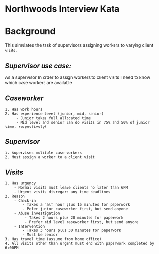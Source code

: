 # Northwoods Interview Kata

# Background
This simulates the task of supervisors assigning workers to varying client visits. 
## _Supervisor use case:_

As a supervisor
    In order to assign workers to client visits
        I need to know which case workers are available

## _Caseworker_
    1. Has work hours
    2. Has experience level (junior, mid, senior)
	     - Junior takes full allocated time
	     - Mid level and senior can do visits in 75% and 50% of junior time, respectively)

## _Supervisor_

    1. Supervises multiple case workers
    2. Must assign a worker to a client visit

## _Visits_ 
    1. Has urgency
        - Normal visits must leave clients no later than 6PM
        - Urgent visits disregard any time deadlines
    2. Reason
        - Check-in 
            - Takes a half hour plus 15 minutes for paperwork
            - Pefer junior caseworker first, but send anyone
        - Abuse investigation 
             - Takes 2 hours plus 20 minutes for paperwork
             - Prefer mid level caseworker first, but send anyone
        - Intervention 
            - Takes 3 hours plus 30 minutes for paperwork
            - Must be senior
    3. Has travel time (assume from home office)
    4. All visits other than urgent must end with paperwork completed by 6:00PM
